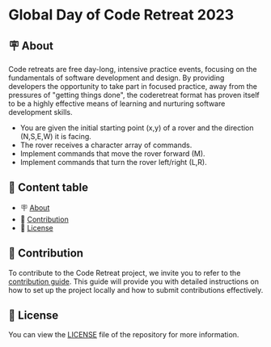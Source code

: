 # Global Day of Code Retreat 2023

<h2 id="about">🪧 About</h2>

Code retreats are free day-long, intensive practice events, focusing on the fundamentals of software development and design. By providing developers the opportunity to take part in focused practice, away from the pressures of "getting things done", the coderetreat format has proven itself to be a highly effective means of learning and nurturing software development skills.

- You are given the initial starting point (x,y) of a rover and the direction (N,S,E,W) it is facing.
- The rover receives a character array of commands.
- Implement commands that move the rover forward (M).
- Implement commands that turn the rover left/right (L,R).

## 📑 Content table

- 🪧 [About](#about)
- 🤗 [Contribution](#contribution)
- 📝 [License](#license)

<h2 id="contribution">🤗 Contribution</h2>

To contribute to the Code Retreat project, we invite you to refer to the [contribution guide](./CONTRIBUTING.md). This guide will provide you with detailed instructions on how to set up the project locally and how to submit contributions effectively.

<h2 id="license">📝 License</h2>

You can view the [LICENSE](./LICENSE) file of the repository for more information.
